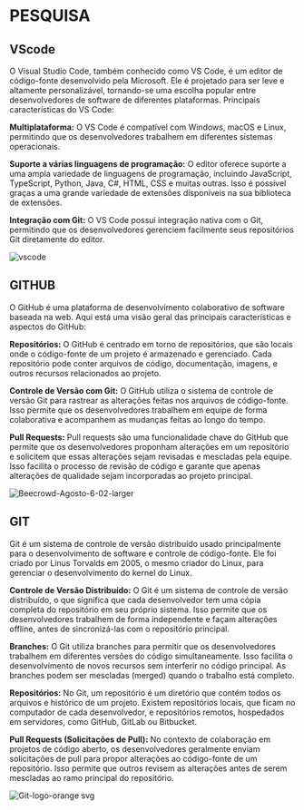 # PESQUISA

## VScode


O Visual Studio Code, também conhecido como VS Code, é um editor de código-fonte desenvolvido pela Microsoft. Ele é projetado para ser leve e altamente personalizável, tornando-se uma escolha popular entre desenvolvedores de software de diferentes plataformas.
Principais características do VS Code:

**Multiplataforma:** O VS Code é compatível com Windows, macOS e Linux, permitindo que os desenvolvedores trabalhem em diferentes sistemas operacionais.

**Suporte a várias linguagens de programação:** O editor oferece suporte a uma ampla variedade de linguagens de programação, incluindo JavaScript, TypeScript, Python, Java, C#, HTML, CSS e muitas outras. Isso é possível graças a uma grande variedade de extensões disponíveis na sua biblioteca de extensões.

**Integração com Git:** O VS Code possui integração nativa com o Git, permitindo que os desenvolvedores gerenciem facilmente seus repositórios Git diretamente do editor.

![vscode](https://github.com/MiguelLira87/AV-1/assets/164503822/200433b6-3ea0-4b13-bbd9-28d221197f98)


 ## GITHUB

 
O GitHub é uma plataforma de desenvolvimento colaborativo de software baseada na web. Aqui está uma visão geral das principais características e aspectos do GitHub:

**Repositórios:** O GitHub é centrado em torno de repositórios, que são locais onde o código-fonte de um projeto é armazenado e gerenciado. Cada repositório pode conter arquivos de código, documentação, imagens, e outros recursos relacionados ao projeto.

**Controle de Versão com Git:** O GitHub utiliza o sistema de controle de versão Git para rastrear as alterações feitas nos arquivos de código-fonte. Isso permite que os desenvolvedores trabalhem em equipe de forma colaborativa e acompanhem as mudanças feitas ao longo do tempo.

**Pull Requests:** Pull requests são uma funcionalidade chave do GitHub que permite que os desenvolvedores proponham alterações em um repositório e solicitem que essas alterações sejam revisadas e mescladas pela equipe. Isso facilita o processo de revisão de código e garante que apenas alterações de qualidade sejam incorporadas ao projeto principal.

![Beecrowd-Agosto-6-02-larger](https://github.com/MiguelLira87/AV-1/assets/164503822/f8baaa87-3212-4849-97c0-f5ef65cbd94b)

## GIT


Git é um sistema de controle de versão distribuído usado principalmente para o desenvolvimento de software e controle de código-fonte. Ele foi criado por Linus Torvalds em 2005, o mesmo criador do Linux, para gerenciar o desenvolvimento do kernel do Linux.

**Controle de Versão Distribuído:** O Git é um sistema de controle de versão distribuído, o que significa que cada desenvolvedor tem uma cópia completa do repositório em seu próprio sistema. Isso permite que os desenvolvedores trabalhem de forma independente e façam alterações offline, antes de sincronizá-las com o repositório principal.

**Branches:** O Git utiliza branches para permitir que os desenvolvedores trabalhem em diferentes versões do código simultaneamente. Isso facilita o desenvolvimento de novos recursos sem interferir no código principal. As branches podem ser mescladas (merged) quando o trabalho está completo.

**Repositórios:** No Git, um repositório é um diretório que contém todos os arquivos e histórico de um projeto. Existem repositórios locais, que ficam no computador de cada desenvolvedor, e repositórios remotos, hospedados em servidores, como GitHub, GitLab ou Bitbucket.

**Pull Requests (Solicitações de Pull):** No contexto de colaboração em projetos de código aberto, os desenvolvedores geralmente enviam solicitações de pull para propor alterações ao código-fonte de um repositório. Isso permite que outros revisem as alterações antes de serem mescladas ao ramo principal do repositório.

![Git-logo-orange svg](https://github.com/MiguelLira87/AV-1/assets/164503822/43ac24b9-1fb3-4970-89ba-0eddbcecffcf)

